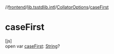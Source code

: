 //[frontend](../../../index.md)/[lib.tsstdlib.intl](../index.md)/[CollatorOptions](index.md)/[caseFirst](case-first.md)

# caseFirst

[js]\
open var [caseFirst](case-first.md): [String](https://kotlinlang.org/api/latest/jvm/stdlib/kotlin/-string/index.html)?
